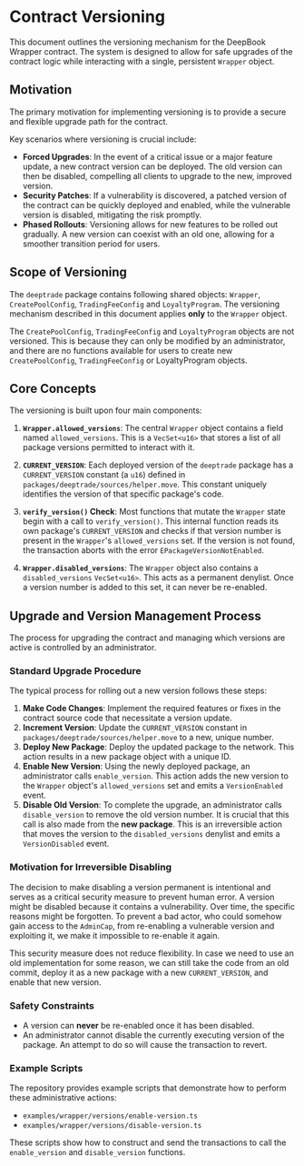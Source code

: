 # Contract Versioning

This document outlines the versioning mechanism for the DeepBook Wrapper contract. The system is designed to allow for safe upgrades of the contract logic while interacting with a single, persistent `Wrapper` object.

## Motivation

The primary motivation for implementing versioning is to provide a secure and flexible upgrade path for the contract.

Key scenarios where versioning is crucial include:

- **Forced Upgrades**: In the event of a critical issue or a major feature update, a new contract version can be deployed. The old version can then be disabled, compelling all clients to upgrade to the new, improved version.
- **Security Patches**: If a vulnerability is discovered, a patched version of the contract can be quickly deployed and enabled, while the vulnerable version is disabled, mitigating the risk promptly.
- **Phased Rollouts**: Versioning allows for new features to be rolled out gradually. A new version can coexist with an old one, allowing for a smoother transition period for users.

## Scope of Versioning

The `deeptrade` package contains following shared objects: `Wrapper`, `CreatePoolConfig`, `TradingFeeConfig` and `LoyaltyProgram`. The versioning mechanism described in this document applies **only** to the `Wrapper` object.

The `CreatePoolConfig`, `TradingFeeConfig` and `LoyaltyProgram` objects are not versioned. This is because they can only be modified by an administrator, and there are no functions available for users to create new `CreatePoolConfig`, `TradingFeeConfig` or LoyaltyProgram objects.

## Core Concepts

The versioning is built upon four main components:

1.  **`Wrapper.allowed_versions`**: The central `Wrapper` object contains a field named `allowed_versions`. This is a `VecSet<u16>` that stores a list of all package versions permitted to interact with it.

2.  **`CURRENT_VERSION`**: Each deployed version of the `deeptrade` package has a `CURRENT_VERSION` constant (a `u16`) defined in `packages/deeptrade/sources/helper.move`. This constant uniquely identifies the version of that specific package's code.

3.  **`verify_version()` Check**: Most functions that mutate the `Wrapper` state begin with a call to `verify_version()`. This internal function reads its own package's `CURRENT_VERSION` and checks if that version number is present in the `Wrapper`'s `allowed_versions` set. If the version is not found, the transaction aborts with the error `EPackageVersionNotEnabled`.

4.  **`Wrapper.disabled_versions`**: The `Wrapper` object also contains a `disabled_versions` `VecSet<u16>`. This acts as a permanent denylist. Once a version number is added to this set, it can never be re-enabled.

## Upgrade and Version Management Process

The process for upgrading the contract and managing which versions are active is controlled by an administrator.

### Standard Upgrade Procedure

The typical process for rolling out a new version follows these steps:

1.  **Make Code Changes**: Implement the required features or fixes in the contract source code that necessitate a version update.
2.  **Increment Version**: Update the `CURRENT_VERSION` constant in `packages/deeptrade/sources/helper.move` to a new, unique number.
3.  **Deploy New Package**: Deploy the updated package to the network. This action results in a new package object with a unique ID.
4.  **Enable New Version**: Using the newly deployed package, an administrator calls `enable_version`. This action adds the new version to the `Wrapper` object's `allowed_versions` set and emits a `VersionEnabled` event.
5.  **Disable Old Version**: To complete the upgrade, an administrator calls `disable_version` to remove the old version number. It is crucial that this call is also made from the **new package**. This is an irreversible action that moves the version to the `disabled_versions` denylist and emits a `VersionDisabled` event.

### Motivation for Irreversible Disabling

The decision to make disabling a version permanent is intentional and serves as a critical security measure to prevent human error.
A version might be disabled because it contains a vulnerability.
Over time, the specific reasons might be forgotten. To prevent a bad actor, who could somehow gain access to the `AdminCap`, from re-enabling a vulnerable version and exploiting it, we make it impossible to re-enable it again.

This security measure does not reduce flexibility. In case we need to use an old implementation for some reason, we can still take the code from an old commit, deploy it as a new package with a new `CURRENT_VERSION`, and enable that new version.

### Safety Constraints

- A version can **never** be re-enabled once it has been disabled.
- An administrator cannot disable the currently executing version of the package. An attempt to do so will cause the transaction to revert.

### Example Scripts

The repository provides example scripts that demonstrate how to perform these administrative actions:

- `examples/wrapper/versions/enable-version.ts`
- `examples/wrapper/versions/disable-version.ts`

These scripts show how to construct and send the transactions to call the `enable_version` and `disable_version` functions.
